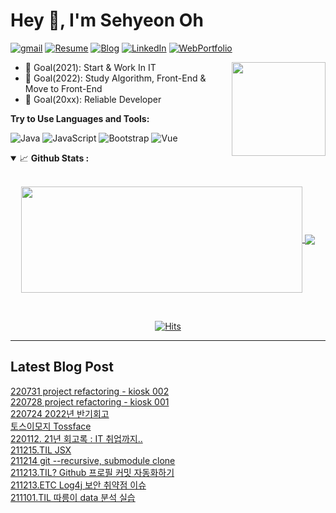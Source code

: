 [resume]: https://img.shields.io/static/v1?style=plastic&logoWidth=30&color=000000&logoColor=ffffff&label=&message=Resume&logo=notion&#000000
[blog]: https://img.shields.io/static/v1?style=plastic&logoWidth=30&color=00c7b7&logoColor=ffffff&label=&message=Blog&logo=blogger&#00C7B7
[linkedin]: https://img.shields.io/static/v1?style=plastic&logoWidth=30&color=0077b5&logoColor=ffffff&label=&message=LinkedIn&logo=linkedin&#0077B5
[WebPortfolio]: https://img.shields.io/static/v1?style=plastic&logoWidth=30e&color=6236FF&logoColor=ffffff&label=&message=WebPortfolio&logo=Netlify&#6236FF
[gmail]: https://img.shields.io/static/v1?style=plastic&logoWidth=30e&color=FE9700&logoColor=ffffff&label=&message=gmail&logo=gmail&#6236FF


<h1 title="rncst title"> Hey 👋, I'm Sehyeon Oh</h1>

[![gmail]](mailto:rk51320928@gmail.com)
[![Resume]](https://www.notion.so/5aa790d2f44340049e03b17ecca4477d)
[![Blog]](https://rrrrrrrrrnnn.tistory.com/)
[![LinkedIn]](https://www.linkedin.com/in/%EC%84%B8%ED%98%84-%EC%98%A4-1438721b9/?originalSubdomain=in#%20add%20your%20Linkedin%20handle)
[![WebPortfolio]](https://rncstportfolio.netlify.app/)

<!--<a href="https://solved.ac/rk51320">
    <img align="right"  height="auto" src="http://mazassumnida.wtf/api/v2/generate_badge?boj=rk51320"/>
</a> -->

<a href="https://leetcode.com/RNCST/">
    <img align="right" height= "150" src="https://leetcode-stats-six.vercel.app/api?username=RNCST&theme=dark"/>
</a>
<!-- <img align="right" alt="GIF" height="250px" src="https://media.giphy.com/media/3oKIPnAiaMCws8nOsE/giphy.gif"/> -->

- 🎯 Goal(2021): Start & Work In IT
- 🎯 Goal(2022): Study Algorithm, Front-End & Move to Front-End
- 🎯 Goal(20xx): Reliable Developer 


**Try to Use Languages and Tools:**  

![Java](http://img.shields.io/badge/-Java-5B4638?style=flat&-square&logo=java&logoColor=ffffff)
![JavaScript](https://img.shields.io/badge/-JavaScript-%23F7DF1C?style=flat&-square&logo=javascript&logoColor=000000&labelColor=%23F7DF1C&color=%23FFCE5A)
![Bootstrap](https://img.shields.io/badge/-Bootstrap-563D7C?style=flat&-square&logo=Bootstrap)
![Vue](https://img.shields.io/badge/-Vue-4FC08D?style=flat&-square&logo=Vue.js&logoColor=ffffff)

<!-- ![Nodejs](https://img.shields.io/badge/-Nodejs-339933?style=fla&t-square&logo=Node.js&logoColor=ffffff)
![HTML5](https://img.shields.io/badge/-HTML5-%23E44D27?style=flat&-square&logo=html5&logoColor=ffffff)
![CSS3](https://img.shields.io/badge/-CSS3-%231572B6?style=flat&-square&logo=css3)
![Sass](https://img.shields.io/badge/-Sass-%23CC6699?style=flat&-square&logo=sass&logoColor=ffffff)
![TypeScript](http://img.shields.io/badge/-TypeScript-3776AB?style=flat&-square&logo=TypeScript&logoColor=ffffff)
![React](https://img.shields.io/badge/-React-61DAFB?style=flat-square&logo=react&logoColor=ffffff)
![Excel](http://img.shields.io/badge/-Excel-217346?style=flat&-square&logo=MicrosoftExcel&logoColor=ffffff)
![GoogleSheets](http://img.shields.io/badge/-GoogleSheets-34A853?style=flat&-square&logo=GoogleSheets&logoColor=ffffff)
![R](http://img.shields.io/badge/-R-276DC3?style=flat&-square&logo=R&logoColor=ffffff)
![Python](https://img.shields.io/badge/-Python-61DAFB?style=flat-square&logo=Python&logoColor=ffffff)
![PostgreSQL](http://img.shields.io/badge/-PostgreSQL-4169E1?style=flat&-square&logo=PostgreSQL&logoColor=ffffff)
![DBeaver](http://img.shields.io/badge/-DBeaver-362722?style=flat&-square&logoColor=ffffff)
![Npm](https://img.shields.io/badge/-npm-CB3837?style=flat&-square&logo=npm)
![Oracle](https://img.shields.io/badge/-Oracle-F80000?style=flat&-square&logo=Oracle)
![ApacheTomcat](https://img.shields.io/badge/-Apache_Tomcat-F8DC75?style=flat&-square&logo=apache-tomcat&logoColor=181717)
![Git](https://img.shields.io/badge/-Git-%23F05032?style=flat&-square&logo=git&logoColor=%23ffffff)
![GitHub](https://img.shields.io/badge/-GitHub-181717?style=flat&-square&logo=github)
![GitLab](https://img.shields.io/badge/-GitLab-FCA121?style=flat&-square&logo=gitlab)
![VS Code](http://img.shields.io/badge/-VS%20Code-007ACC?style=flat&-square&logo=visual-studio-code&logoColor=ffffff)
![Eclipse-IDE](http://img.shields.io/badge/-Eclipse-2C2255?style=flat&-square&logo=eclipse&logoColor=ffffff)
![IntelliJ-IDEA](http://img.shields.io/badge/-intelliJ(Community)-2C2255?style=flat&-square&logo=IntelliJ%20IDEA&logoColor=ffffff)
![Powershell](http://img.shields.io/badge/-Powershell-5391FE?style=flat&-square&logo=powershell&logoColor=ffffff)
![cmd](http://img.shields.io/badge/-cmder-5391FE?style=flat&-square&logo=powershell&logoColor=ffffff)
![SLACK](https://img.shields.io/badge/-SLACK-4A154B?style=flat&-square&logo=Slack)
![NOTION](https://img.shields.io/badge/-Notion-000000?style=flat&-square&logo=Notion)
![CodePen](https://img.shields.io/badge/-CodePen-000000?style=flat&-square&logo=CodePen)
![Figma](https://img.shields.io/badge/-Figma-F24E1E?style=flat&-square&logo=Figma&logoColor=ffffff) -->
<!-- Search icon here https://simpleicons.org/?q=IntelliJ%20IDEA -->





<details open="">
<summary>
  <g-emoji class="g-emoji" alias="chart_with_upwards_trend" fallback-src="https://github.githubassets.com/images/icons/emoji/unicode/1f4c8.png">📈</g-emoji> 
  <strong>Github Stats : </strong>
</summary>
<br>
  
<p align="center">
<a href="https://github.com/RNCST">
  <img width=450 height=170 align="center" src="https://github-readme-stats.vercel.app/api?username=rncst&theme=midnight-purple&show_icons=true&bg_color=0D1117&hide_border=true" />
</a>
<a href="https://github.com/RNCST">
  <img align="center" src="https://github-readme-stats.vercel.app/api/top-langs/?username=rncst&exclude_repo=RNCST.github.io,awesome-devteam,k80proj_0525-0719&theme=midnight-purple&langs_count=6&layout=compact&hide=css,html,scss&bg_color=0D1117&hide_border=true" />
</a>
</p>
</details>
<br>

<div align="center">
  
[![Hits](https://hits.seeyoufarm.com/api/count/incr/badge.svg?url=https%3A%2F%2Fgithub.com%2FRNCST&count_bg=%234FC08D&title_bg=%23555555&icon=&icon_color=%23E7E7E7&title=hits&edge_flat=false)](https://hits.seeyoufarm.com)

</div>
 
----

## Latest Blog Post 
[220731 project refactoring - kiosk 002](https://rrrrrrrrrnnn.tistory.com/180) <br>
[220728 project refactoring - kiosk 001](https://rrrrrrrrrnnn.tistory.com/179) <br>
[220724 2022년 반기회고](https://rrrrrrrrrnnn.tistory.com/178) <br>
[토스이모지 Tossface](https://rrrrrrrrrnnn.tistory.com/177) <br>
[220112. 21년 회고록 : IT 취업까지..](https://rrrrrrrrrnnn.tistory.com/176) <br>
[211215.TIL JSX](https://rrrrrrrrrnnn.tistory.com/175) <br>
[211214 git --recursive, submodule clone](https://rrrrrrrrrnnn.tistory.com/174) <br>
[211213.TIL? Github 프로필 커밋 자동화하기](https://rrrrrrrrrnnn.tistory.com/173) <br>
[211213.ETC Log4j 보안 취약점 이슈](https://rrrrrrrrrnnn.tistory.com/172) <br>
[211101.TIL 따릉이 data 분석 실습](https://rrrrrrrrrnnn.tistory.com/171) <br>
